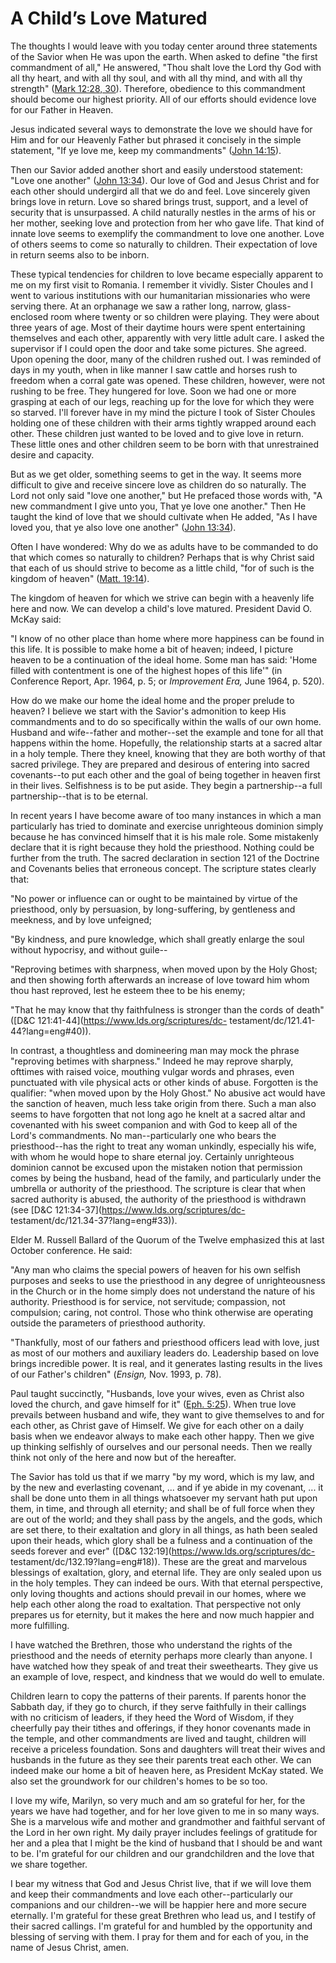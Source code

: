 # A Child’s Love Matured

The thoughts I would leave with you today center around three statements of
the Savior when He was upon the earth. When asked to define "the first
commandment of all," He answered, "Thou shalt love the Lord thy God with all
thy heart, and with all thy soul, and with all thy mind, and with all thy
strength" ([Mark 12:28,
30](https://www.lds.org/scriptures/nt/mark/12.28%2C30?lang=eng#27)).
Therefore, obedience to this commandment should become our highest priority.
All of our efforts should evidence love for our Father in Heaven.

Jesus indicated several ways to demonstrate the love we should have for Him
and for our Heavenly Father but phrased it concisely in the simple statement,
"If ye love me, keep my commandments" ([John
14:15](https://www.lds.org/scriptures/nt/john/14.15?lang=eng#14)).

Then our Savior added another short and easily understood statement: "Love one
another" ([John
13:34](https://www.lds.org/scriptures/nt/john/13.34?lang=eng#33)). Our love of
God and Jesus Christ and for each other should undergird all that we do and
feel. Love sincerely given brings love in return. Love so shared brings trust,
support, and a level of security that is unsurpassed. A child naturally
nestles in the arms of his or her mother, seeking love and protection from her
who gave life. That kind of innate love seems to exemplify the commandment to
love one another. Love of others seems to come so naturally to children. Their
expectation of love in return seems also to be inborn.

These typical tendencies for children to love became especially apparent to me
on my first visit to Romania. I remember it vividly. Sister Choules and I went
to various institutions with our humanitarian missionaries who were serving
there. At an orphanage we saw a rather long, narrow, glass-enclosed room where
twenty or so children were playing. They were about three years of age. Most
of their daytime hours were spent entertaining themselves and each other,
apparently with very little adult care. I asked the supervisor if I could open
the door and take some pictures. She agreed. Upon opening the door, many of
the children rushed out. I was reminded of days in my youth, when in like
manner I saw cattle and horses rush to freedom when a corral gate was opened.
These children, however, were not rushing to be free. They hungered for love.
Soon we had one or more grasping at each of our legs, reaching up for the love
for which they were so starved. I'll forever have in my mind the picture I
took of Sister Choules holding one of these children with their arms tightly
wrapped around each other. These children just wanted to be loved and to give
love in return. These little ones and other children seem to be born with that
unrestrained desire and capacity.

But as we get older, something seems to get in the way. It seems more
difficult to give and receive sincere love as children do so naturally. The
Lord not only said "love one another," but He prefaced those words with, "A
new commandment I give unto you, That ye love one another." Then He taught the
kind of love that we should cultivate when He added, "As I have loved you,
that ye also love one another" ([John
13:34](https://www.lds.org/scriptures/nt/john/13.34?lang=eng#33)).

Often I have wondered: Why do we as adults have to be commanded to do that
which comes so naturally to children? Perhaps that is why Christ said that
each of us should strive to become as a little child, "for of such is the
kingdom of heaven" ([Matt.
19:14](https://www.lds.org/scriptures/nt/matt/19.14?lang=eng#13)).

The kingdom of heaven for which we strive can begin with a heavenly life here
and now. We can develop a child's love matured. President David O. McKay said:

"I know of no other place than home where more happiness can be found in this
life. It is possible to make home a bit of heaven; indeed, I picture heaven to
be a continuation of the ideal home. Some man has said: 'Home filled with
contentment is one of the highest hopes of this life'" (in Conference Report,
Apr. 1964, p. 5; or _Improvement Era,_ June 1964, p. 520).

How do we make our home the ideal home and the proper prelude to heaven? I
believe we start with the Savior's admonition to keep His commandments and to
do so specifically within the walls of our own home. Husband and wife--father
and mother--set the example and tone for all that happens within the home.
Hopefully, the relationship starts at a sacred altar in a holy temple. There
they kneel, knowing that they are both worthy of that sacred privilege. They
are prepared and desirous of entering into sacred covenants--to put each other
and the goal of being together in heaven first in their lives. Selfishness is
to be put aside. They begin a partnership--a full partnership--that is to be
eternal.

In recent years I have become aware of too many instances in which a man
particularly has tried to dominate and exercise unrighteous dominion simply
because he has convinced himself that it is his male role. Some mistakenly
declare that it is right because they hold the priesthood. Nothing could be
further from the truth. The sacred declaration in section 121 of the Doctrine
and Covenants belies that erroneous concept. The scripture states clearly
that:

"No power or influence can or ought to be maintained by virtue of the
priesthood, only by persuasion, by long-suffering, by gentleness and meekness,
and by love unfeigned;

"By kindness, and pure knowledge, which shall greatly enlarge the soul without
hypocrisy, and without guile--

"Reproving betimes with sharpness, when moved upon by the Holy Ghost; and then
showing forth afterwards an increase of love toward him whom thou hast
reproved, lest he esteem thee to be his enemy;

"That he may know that thy faithfulness is stronger than the cords of death"
([D&amp;C 121:41-44](https://www.lds.org/scriptures/dc-
testament/dc/121.41-44?lang=eng#40)).

In contrast, a thoughtless and domineering man may mock the phrase "reproving
betimes with sharpness." Indeed he may reprove sharply, ofttimes with raised
voice, mouthing vulgar words and phrases, even punctuated with vile physical
acts or other kinds of abuse. Forgotten is the qualifier: "when moved upon by
the Holy Ghost." No abusive act would have the sanction of heaven, much less
take origin from there. Such a man also seems to have forgotten that not long
ago he knelt at a sacred altar and covenanted with his sweet companion and
with God to keep all of the Lord's commandments. No man--particularly one who
bears the priesthood--has the right to treat any woman unkindly, especially
his wife, with whom he would hope to share eternal joy. Certainly unrighteous
dominion cannot be excused upon the mistaken notion that permission comes by
being the husband, head of the family, and particularly under the umbrella or
authority of the priesthood. The scripture is clear that when sacred authority
is abused, the authority of the priesthood is withdrawn (see [D&amp;C
121:34-37](https://www.lds.org/scriptures/dc-
testament/dc/121.34-37?lang=eng#33)).

Elder M. Russell Ballard of the Quorum of the Twelve emphasized this at last
October conference. He said:

"Any man who claims the special powers of heaven for his own selfish purposes
and seeks to use the priesthood in any degree of unrighteousness in the Church
or in the home simply does not understand the nature of his authority.
Priesthood is for service, not servitude; compassion, not compulsion; caring,
not control. Those who think otherwise are operating outside the parameters of
priesthood authority.

"Thankfully, most of our fathers and priesthood officers lead with love, just
as most of our mothers and auxiliary leaders do. Leadership based on love
brings incredible power. It is real, and it generates lasting results in the
lives of our Father's children" (_Ensign,_ Nov. 1993, p. 78).

Paul taught succinctly, "Husbands, love your wives, even as Christ also loved
the church, and gave himself for it" ([Eph.
5:25](https://www.lds.org/scriptures/nt/eph/5.25?lang=eng#24)). When true love
prevails between husband and wife, they want to give themselves to and for
each other, as Christ gave of Himself. We give for each other on a daily basis
when we endeavor always to make each other happy. Then we give up thinking
selfishly of ourselves and our personal needs. Then we really think not only
of the here and now but of the hereafter.

The Savior has told us that if we marry "by my word, which is my law, and by
the new and everlasting covenant, ... and if ye abide in my covenant, ... it shall
be done unto them in all things whatsoever my servant hath put upon them, in
time, and through all eternity; and shall be of full force when they are out
of the world; and they shall pass by the angels, and the gods, which are set
there, to their exaltation and glory in all things, as hath been sealed upon
their heads, which glory shall be a fulness and a continuation of the seeds
forever and ever" ([D&amp;C 132:19](https://www.lds.org/scriptures/dc-
testament/dc/132.19?lang=eng#18)). These are the great and marvelous blessings
of exaltation, glory, and eternal life. They are only sealed upon us in the
holy temples. They can indeed be ours. With that eternal perspective, only
loving thoughts and actions should prevail in our homes, where we help each
other along the road to exaltation. That perspective not only prepares us for
eternity, but it makes the here and now much happier and more fulfilling.

I have watched the Brethren, those who understand the rights of the priesthood
and the needs of eternity perhaps more clearly than anyone. I have watched how
they speak of and treat their sweethearts. They give us an example of love,
respect, and kindness that we would do well to emulate.

Children learn to copy the patterns of their parents. If parents honor the
Sabbath day, if they go to church, if they serve faithfully in their callings
with no criticism of leaders, if they heed the Word of Wisdom, if they
cheerfully pay their tithes and offerings, if they honor covenants made in the
temple, and other commandments are lived and taught, children will receive a
priceless foundation. Sons and daughters will treat their wives and husbands
in the future as they see their parents treat each other. We can indeed make
our home a bit of heaven here, as President McKay stated. We also set the
groundwork for our children's homes to be so too.

I love my wife, Marilyn, so very much and am so grateful for her, for the
years we have had together, and for her love given to me in so many ways. She
is a marvelous wife and mother and grandmother and faithful servant of the
Lord in her own right. My daily prayer includes feelings of gratitude for her
and a plea that I might be the kind of husband that I should be and want to
be. I'm grateful for our children and our grandchildren and the love that we
share together.

I bear my witness that God and Jesus Christ live, that if we will love them
and keep their commandments and love each other--particularly our companions
and our children--we will be happier here and more secure eternally. I'm
grateful for these great Brethren who lead us, and I testify of their sacred
callings. I'm grateful for and humbled by the opportunity and blessing of
serving with them. I pray for them and for each of you, in the name of Jesus
Christ, amen.

